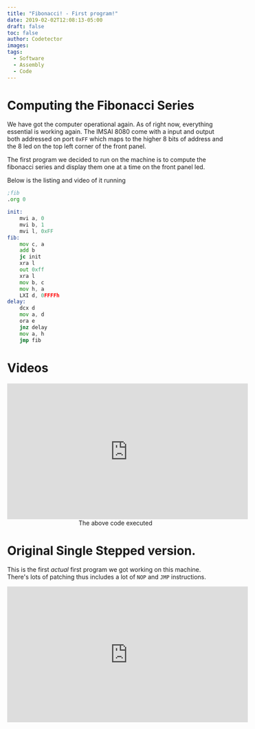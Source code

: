 ```yaml
---
title: "Fibonacci! - First program!"
date: 2019-02-02T12:08:13-05:00
draft: false
toc: false
author: Codetector
images:
tags: 
  - Software
  - Assembly
  - Code 
---
```

# Computing the Fibonacci Series

We have got the computer operational again. As of right now, everything 
essential is working again. The IMSAI 8080 come with a input and output 
both addressed on port ```0xFF``` which maps to the higher 8 bits of 
address and the 8 led on the top left corner of the front panel.

The first program we decided to run on the machine is to compute the fibonacci
series and display them one at a time on the front panel led. 

Below is the listing and video of it running
```asm
;fib
.org 0

init:
	mvi a, 0
	mvi b, 1
	mvi l, 0xFF
fib:
	mov c, a
	add b
	jc init
	xra l
	out 0xff
	xra l
	mov b, c
	mov h, a
	LXI d, 0FFFFh
delay:
	dcx d
	mov a, d
	ora e
	jnz delay
	mov a, h
	jmp fib
```

# Videos
<center>
<iframe width="560" height="315" src="https://www.youtube.com/embed/9FKPAX2WN8E" frameborder="0" allow="accelerometer; autoplay; encrypted-media; gyroscope; picture-in-picture" allowfullscreen></iframe>
</center>
<center>The above code executed</center>

# Original Single Stepped version.
This is the first *actual* first program we got working on this machine. There's lots of patching 
thus includes a lot of  ```NOP``` and ```JMP``` instructions. 
<center><iframe width="560" height="315" src="https://www.youtube.com/embed/Uavji8Hw_UQ" frameborder="0" allow="accelerometer; autoplay; encrypted-media; gyroscope; picture-in-picture" allowfullscreen></iframe></center> 
